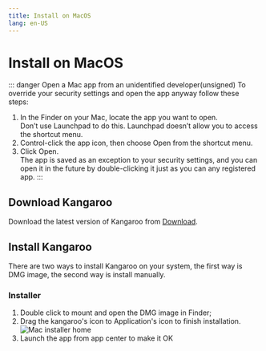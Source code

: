 ```yaml
---
title: Install on MacOS
lang: en-US
---
```


# Install on MacOS
::: danger Open a Mac app from an unidentified developer(unsigned)
To override your security settings and open the app anyway follow these steps:

1. In the Finder  on your Mac, locate the app you want to open.<br/>
   Don’t use Launchpad to do this. Launchpad doesn’t allow you to access the shortcut menu.
2. Control-click the app icon, then choose Open from the shortcut menu.
3. Click Open.<br/>
   The app is saved as an exception to your security settings, and you can open it in the future by double-clicking it just as you can any registered app.
:::

## Download Kangaroo
Download the latest version of Kangaroo from [Download](../download).

## Install Kangaroo
There are two ways to install Kangaroo on your system, the first way is DMG image, the second way is install manually.

### Installer
1. Double click to mount and open the DMG image in Finder;
2. Drag the kangaroo's icon to Application's icon to finish installation.
   ![Mac installer home](../images/installer-mac-home.png)
3. Launch the app from app center to make it OK


<Vssue :issue-id="6" :title="$title" />
